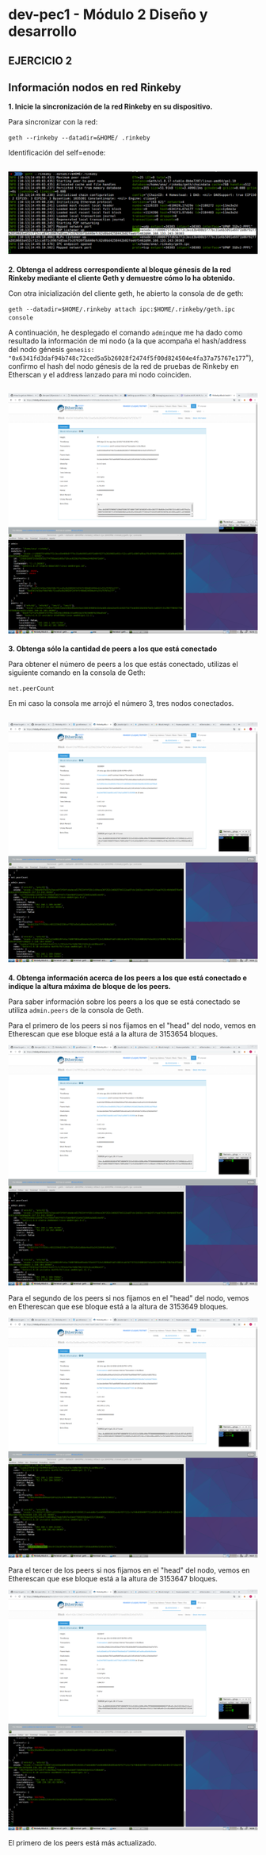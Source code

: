 # dev-pec1 - Módulo 2 Diseño y desarrollo

## EJERCICIO 2

**Información nodos en red Rinkeby** 
---

**1. Inicie la sincronización de la red Rinkeby en su dispositivo.**

Para sincronizar con la red: 

`geth --rinkeby --datadir=&HOME/ .rinkeby`

Identificación del self=enode:

![Sincronización red Rinkeby](https://github.com/anakb/dev-pec1/blob/master/Ejercicio%202/1.png "Sincronización red Rinkeby")
---

**2. Obtenga el address correspondiente al bloque génesis de la red Rinkeby mediante el cliente Geth y demuestre cómo lo ha obtenido.**

Con otra inicialización del cliente geth, he abierto la consola de de geth:

`geth --datadir=$HOME/.rinkeby attach ipc:$HOME/.rinkeby/geth.ipc console`

A continuación, he desplegado el comando `admin`que me ha dado como resultado la información de mi nodo (a la que acompaña el hash/address del nodo génesis `genesis: "0x6341fd3daf94b748c72ced5a5b26028f2474f5f00d824504e4fa37a75767e177`"), confirmo el hash del nodo génesis de la red de pruebas de Rinkeby en Etherscan y el address lanzado para mi nodo coinciden.

![Bloque génesis](https://github.com/anakb/dev-pec1/blob/master/Ejercicio%202/2.png "Bloque génesis")
---

**3. Obtenga sólo la cantidad de peers a los que está conectado**

Para obtener el número de peers a los que estás conectado, utilizas el siguiente comando en la consola de Geth: 

`net.peerCount`

En mi caso la consola me arrojó el número 3, tres nodos conectados.

![Cantidad de peers](https://github.com/anakb/dev-pec1/blob/master/Ejercicio%202/3.png "Cantidad de peers")
---

**4. Obtenga información acerca de los peers a los que está conectado e indique la altura máxima de bloque de los peers.**

Para saber información sobre los peers a los que se está conectado se utiliza `admin.peers` de la consola de Geth. 

Para el primero de los peers si nos fijamos en el "head" del nodo, vemos en Etherescan que ese bloque está a la altura de 3153654 bloques. 

![Peer 1](https://github.com/anakb/dev-pec1/blob/master/Ejercicio%202/3.png "Peer 1")

Para el segundo de los peers si nos fijamos en el "head" del nodo, vemos en Etherescan que ese bloque está a la altura de 3153649 bloques. 

![Peer 2](https://github.com/anakb/dev-pec1/blob/master/Ejercicio%202/4.png "Peer 2")


Para el tercer de los peers si nos fijamos en el "head" del nodo, vemos en Etherescan que ese bloque está a la altura de 3153647 bloques. 

![Peer 3](https://github.com/anakb/dev-pec1/blob/master/Ejercicio%202/5.png "Peer 3")

El primero de los peers está más actualizado. 